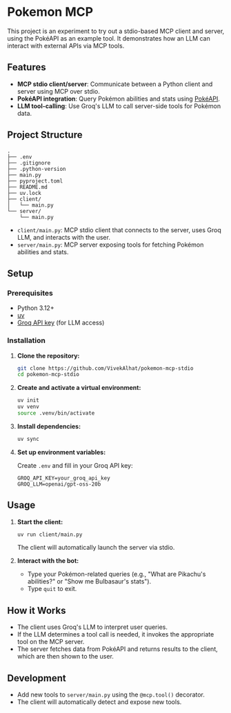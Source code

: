 # Pokemon MCP

This project is an experiment to try out a stdio-based MCP client and server, using the PokéAPI as an example tool. It demonstrates how an LLM can interact with external APIs via MCP tools.

## Features

- **MCP stdio client/server**: Communicate between a Python client and server using MCP over stdio.
- **PokéAPI integration**: Query Pokémon abilities and stats using [PokéAPI](https://pokeapi.co/).
- **LLM tool-calling**: Use Groq's LLM to call server-side tools for Pokémon data.

## Project Structure

```
.
├── .env
├── .gitignore
├── .python-version
├── main.py
├── pyproject.toml
├── README.md
├── uv.lock
├── client/
│   └── main.py
└── server/
    └── main.py
```

- `client/main.py`: MCP stdio client that connects to the server, uses Groq LLM, and interacts with the user.
- `server/main.py`: MCP server exposing tools for fetching Pokémon abilities and stats.

## Setup

### Prerequisites

- Python 3.12+
- [uv](https://github.com/astral-sh/uv)
- [Groq API key](https://console.groq.com/keys) (for LLM access)

### Installation

1. **Clone the repository:**

   ```sh
   git clone https://github.com/VivekAlhat/pokemon-mcp-stdio
   cd pokemon-mcp-stdio
   ```

2. **Create and activate a virtual environment:**

   ```sh
   uv init
   uv venv
   source .venv/bin/activate
   ```

3. **Install dependencies:**

   ```sh
   uv sync
   ```

4. **Set up environment variables:**

   Create `.env` and fill in your Groq API key:

   ```
   GROQ_API_KEY=your_groq_api_key
   GROQ_LLM=openai/gpt-oss-20b
   ```

## Usage

1. **Start the client:**

   ```sh
   uv run client/main.py
   ```

   The client will automatically launch the server via stdio.

2. **Interact with the bot:**

   - Type your Pokémon-related queries (e.g., "What are Pikachu's abilities?" or "Show me Bulbasaur's stats").
   - Type `quit` to exit.

## How it Works

- The client uses Groq's LLM to interpret user queries.
- If the LLM determines a tool call is needed, it invokes the appropriate tool on the MCP server.
- The server fetches data from PokéAPI and returns results to the client, which are then shown to the user.

## Development

- Add new tools to `server/main.py` using the `@mcp.tool()` decorator.
- The client will automatically detect and expose new tools.
